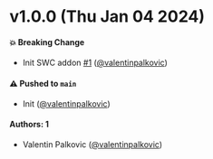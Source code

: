 # v1.0.0 (Thu Jan 04 2024)

#### 💥 Breaking Change

- Init SWC addon [#1](https://github.com/storybookjs/addon-webpack5-compiler-swc/pull/1) ([@valentinpalkovic](https://github.com/valentinpalkovic))

#### ⚠️ Pushed to `main`

- Init ([@valentinpalkovic](https://github.com/valentinpalkovic))

#### Authors: 1

- Valentin Palkovic ([@valentinpalkovic](https://github.com/valentinpalkovic))
